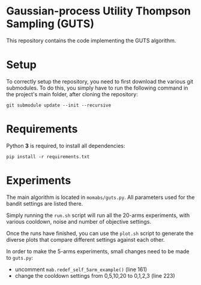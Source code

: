 Gaussian-process Utility Thompson Sampling (GUTS)
=================================================

This repository contains the code implementing the GUTS algorithm.

Setup
=====

To correctly setup the repository, you need to first download the various
git submodules. To do this, you simply have to run the following command
in the project's main folder, after cloning the repository:

```
git submodule update --init --recursive
```

Requirements
============

Python **3** is required, to install all dependencies:

```
pip install -r requirements.txt
```

Experiments
===========

The main algorithm is located in `momabs/guts.py`. All parameters used for the bandit settings are listed there.

Simply running the `run.sh` script will run all the 20-arms experiments, with various cooldown, noise and number of objective settings.

Once the runs have finished, you can use the `plot.sh` script to generate the diverse plots that compare different settings against each other.

In order to make the 5-arms experiments, small changes need to be made to `guts.py`:

 - uncomment `mab.redef_self_5arm_example()` (line 161)
 - change the cooldown settings from 0,5,10,20 to 0,1,2,3 (line 223)

